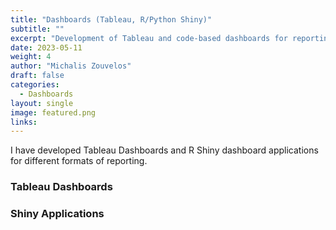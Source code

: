 ```yaml
---
title: "Dashboards (Tableau, R/Python Shiny)"
subtitle: ""
excerpt: "Development of Tableau and code-based dashboards for reporting and continuous insights."
date: 2023-05-11
weight: 4
author: "Michalis Zouvelos"
draft: false
categories:
  - Dashboards
layout: single
image: featured.png
links:
---
```


I have developed Tableau Dashboards and R Shiny dashboard applications for different formats of reporting.

### Tableau Dashboards


### Shiny Applications


